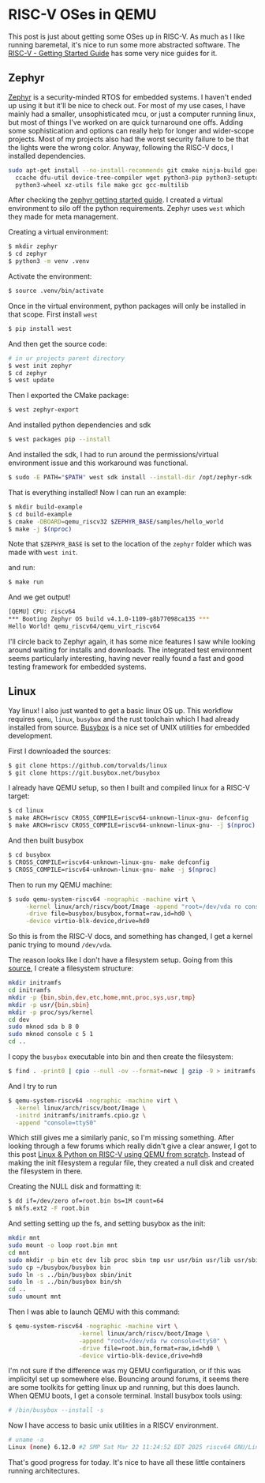 # RISC-V OSes in QEMU

This post is just about getting some OSes up in RISC-V. As much as I like running baremetal, it's nice to run some more abstracted software. The [RISC-V - Getting Started Guide](https://risc-v-getting-started-guide.readthedocs.io/en/latest/index.html) has some very nice guides for it.

## Zephyr

 [Zephyr](https://docs.zephyrproject.org/latest/index.html) is a security-minded RTOS for embedded systems. I haven't ended up using it but it'll be nice to check out. For most of my use cases, I have mainly had a smaller, unsophisticated mcu, or just a computer running linux, but most of things I've worked on are quick turnaround one offs. Adding some sophistication and options can really help for longer and wider-scope projects. Most of my projects also had the worst security failure to be that the lights were the wrong color. Anyway, following the RISC-V docs, I installed dependencies.

```bash
sudo apt-get install --no-install-recommends git cmake ninja-build gperf \
  ccache dfu-util device-tree-compiler wget python3-pip python3-setuptools \
  python3-wheel xz-utils file make gcc gcc-multilib
```

After checking the [zephyr getting started guide](https://docs.zephyrproject.org/latest/develop/getting_started/index.html). I created a virtual environment to silo off the python requirements. Zephyr uses `west` which they made for meta management.

Creating a virtual environment:

```bash
$ mkdir zephyr
$ cd zephyr
$ python3 -m venv .venv
```

Activate the environment:

```bash
$ source .venv/bin/activate
```

Once in the virtual environment, python packages will only be installed in that scope. First install `west`

```bash
$ pip install west
```

And then get the source code:

```bash
# in ur projects parent directory
$ west init zephyr
$ cd zephyr
$ west update
```

Then I exported the CMake package:

```bash
$ west zephyr-export
```

And installed python dependencies and sdk

```bash
$ west packages pip --install
```

And installed the sdk, I had to run around the permissions/virtual environment issue and this workaround was functional.

```bash
$ sudo -E PATH="$PATH" west sdk install --install-dir /opt/zephyr-sdk
```

That is everything installed! Now I can run an example:

```bash
$ mkdir build-example
$ cd build-example
$ cmake -DBOARD=qemu_riscv32 $ZEPHYR_BASE/samples/hello_world
$ make -j $(nproc)
```

Note that `$ZEPHYR_BASE` is set to the location of the `zephyr` folder which was made with `west init`.

and run:

```bash
$ make run
```

And we get output!

```bash
[QEMU] CPU: riscv64
*** Booting Zephyr OS build v4.1.0-1109-g8b77098ca135 ***
Hello World! qemu_riscv64/qemu_virt_riscv64
```

I'll circle back to Zephyr again, it has some nice features I saw while looking around waiting for installs and downloads. The integrated test environment seems particularly interesting, having never really found a fast and good testing framework for embedded systems.

## Linux

Yay linux! I also just wanted to get a basic linux OS up. This workflow requires `qemu`, `linux`, `busybox` and the rust toolchain which I had already installed from source. [Busybox](https://www.busybox.net/about.html) is a nice set of UNIX utilities for embedded development.

First I downloaded the sources:

```bash
$ git clone https://github.com/torvalds/linux
$ git clone https://git.busybox.net/busybox
```

I already have QEMU setup, so then I built and compiled linux for a RISC-V target:

```bash
$ cd linux
$ make ARCH=riscv CROSS_COMPILE=riscv64-unknown-linux-gnu- defconfig
$ make ARCH=riscv CROSS_COMPILE=riscv64-unknown-linux-gnu- -j $(nproc)


```

And then built busybox

```bash
$ cd busybox
$ CROSS_COMPILE=riscv64-unknown-linux-gnu- make defconfig
$ CROSS_COMPILE=riscv64-unknown-linux-gnu- make -j $(nproc)
```

Then to run my QEMU machine:

```bash
$ sudo qemu-system-riscv64 -nographic -machine virt \
     -kernel linux/arch/riscv/boot/Image -append "root=/dev/vda ro console=ttyS0" \
     -drive file=busybox/busybox,format=raw,id=hd0 \
     -device virtio-blk-device,drive=hd0
```

So this is from the RISC-V docs, and something has changed, I get a kernel panic trying to mound `/dev/vda`. 

The reason looks like I don't have a filesystem setup. Going from this [source](https://risc-v-machines.readthedocs.io/en/latest/linux/simple/), I create a filesystem structure:

```bash
mkdir initramfs
cd initramfs
mkdir -p {bin,sbin,dev,etc,home,mnt,proc,sys,usr,tmp}
mkdir -p usr/{bin,sbin}
mkdir -p proc/sys/kernel
cd dev
sudo mknod sda b 8 0 
sudo mknod console c 5 1
cd ..
```

I copy the `busybox` executable into bin and then create the filesystem:

```bash
$ find . -print0 | cpio --null -ov --format=newc | gzip -9 > initramfs.cpio.gz
```

And I try to run 

```bash
$ qemu-system-riscv64 -nographic -machine virt \
  -kernel linux/arch/riscv/boot/Image \
  -initrd initramfs/initramfs.cpio.gz \
  -append "console=ttyS0"
```

Which still gives me a similarly panic, so I'm missing something. After looking through a few forums which really didn't give a clear answer, I got to this post [Linux & Python on RISC-V using QEMU from scratch](https://embeddedinn.com/articles/tutorial/Linux-Python-on-RISCV-using-QEMU-from-scratch/). Instead of making the init filesystem a regular file, they created a null disk and created the filesystem in there.

Creating the NULL disk and formatting it:

```bash
$ dd if=/dev/zero of=root.bin bs=1M count=64
$ mkfs.ext2 -F root.bin
```

And setting setting up the fs, and setting busybox as the init:

```bash
mkdir mnt
sudo mount -o loop root.bin mnt
cd mnt 
sudo mkdir -p bin etc dev lib proc sbin tmp usr usr/bin usr/lib usr/sbin
sudo cp ~/busybox/busybox bin
sudo ln -s ../bin/busybox sbin/init
sudo ln -s ../bin/busybox bin/sh
cd ..
sudo umount mnt
```

Then I was able to launch QEMU with this command:

```bash
$ qemu-system-riscv64 -nographic -machine virt \
                    -kernel linux/arch/riscv/boot/Image \
                    -append "root=/dev/vda rw console=ttyS0" \
                    -drive file=root.bin,format=raw,id=hd0 \
                    -device virtio-blk-device,drive=hd0
```

I'm not sure if the difference was my QEMU configuration, or if this was implicityl set up somewhere else. Bouncing around forums, it seems there are some toolkits for getting linux up and running, but this does launch. When QEMU boots, I get a console terminal. Install busybox tools using:

```bash
# /bin/busybox --install -s
```

Now I have access to basic unix utilities in a RISCV environment.

```bash
# uname -a
Linux (none) 6.12.0 #2 SMP Sat Mar 22 11:24:52 EDT 2025 riscv64 GNU/Linux
```

That's good progress for today. It's nice to have all these little containers running architectures.


